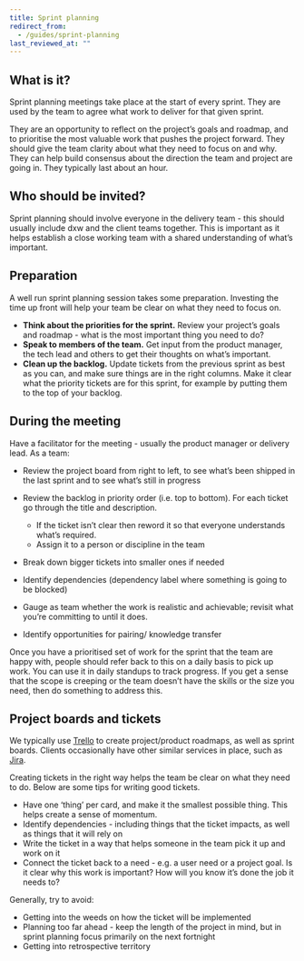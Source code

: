 ```yaml
---
title: Sprint planning
redirect_from:
  - /guides/sprint-planning
last_reviewed_at: ""
---
```

## What is it?

Sprint planning meetings take place at the start of every sprint. They are used
by the team to agree what work to deliver for that given sprint.

They are an opportunity to reflect on the project’s goals and roadmap, and to
prioritise the most valuable work that pushes the project forward. They should
give the team clarity about what they need to focus on and why. They can help
build consensus about the direction the team and project are going in. They
typically last about an hour.

## Who should be invited?

Sprint planning should involve everyone in the delivery team - this should
usually include dxw and the client teams together. This is important as it helps
establish a close working team with a shared understanding of what’s important.

## Preparation

A well run sprint planning session takes some preparation. Investing the time up
front will help your team be clear on what they need to focus on.

* **Think about the priorities for the sprint.** Review your project’s goals and
  roadmap - what is the most important thing you need to do?
* **Speak to members of the team.** Get input from the product manager, the tech
  lead and others to get their thoughts on what’s important.
* **Clean up the backlog.** Update tickets from the previous sprint as best as
  you can, and make sure things are in the right columns. Make it clear what the
  priority tickets are for this sprint, for example by putting them to the top
  of your backlog.

## During the meeting

Have a facilitator for the meeting - usually the product manager or delivery
lead. As a team:

* Review the project board from right to left, to see what’s been shipped in the
  last sprint and to see what’s still in progress
* Review the backlog in priority order (i.e. top to bottom). For each ticket go
  through the title and description.

  * If the ticket isn’t clear then reword it so that everyone understands what’s
    required.
  * Assign it to a person or discipline in the team
* Break down bigger tickets into smaller ones if needed
* Identify dependencies (dependency label where something is going to be
  blocked)
* Gauge as team whether the work is realistic and achievable; revisit what
  you’re committing to until it does.
* Identify opportunities for pairing/ knowledge transfer

Once you have a prioritised set of work for the sprint that the team are happy
with, people should refer back to this on a daily basis to pick up work. You can
use it in daily standups to track progress. If you get a sense that the scope is
creeping or the team doesn’t have the skills or the size you need, then do
something to address this.

## Project boards and tickets

We typically use [Trello](https://trello.com) to create project/product
roadmaps, as well as sprint boards. Clients occasionally have other similar
services in place, such as [Jira](https://www.atlassian.com/software/jira).

Creating tickets in the right way helps the team be clear on what they need to
do. Below are some tips for writing good tickets.

* Have one ‘thing’ per card, and make it the smallest possible thing. This helps
  create a sense of momentum.
* Identify dependencies - including things that the ticket impacts, as well as
  things that it will rely on
* Write the ticket in a way that helps someone in the team pick it up and work
  on it
* Connect the ticket back to a need - e.g. a user need or a project goal. Is it
  clear why this work is important? How will you know it’s done the job it needs
  to?

Generally, try to avoid:

* Getting into the weeds on how the ticket will be implemented
* Planning too far ahead - keep the length of the project in mind, but in sprint
  planning focus primarily on the next fortnight
* Getting into retrospective territory